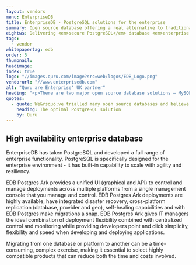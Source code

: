 ```yaml
---
layout: vendors
menu: EnterpriseDB
title: EnterpriseDB - PostgreSQL solutions for the enterprise
summary: Open source database offering a real alternative to traditional proprietary database systems - and at a fraction of the cost
eightws: Delivering <em>secure PostgreSQL</em> database <em>enterprise solutions</em> at scale
tags:
  - vendor
whitepapertag: edb
order: 5
thumbnail:
headimage:
index: true
logo: "//images.quru.com/image?src=web/logos/EDB_Logo.png"
vendorurl: "//www.enterprisedb.com"
alt: "Quru are Enterprise' UK partner"
heading: "<p>There are two major open source database solutions – MySQL and PostgreSQL. The choice depends on how an application has been designed alongside design preferences. Where the intelligence to manage data is built into the database rather than the application then PostgreSQL is the usual solution.</p><p>We recommend EnterpriseDB for PostgreSQL as the organisation that demonstrates the deepest PostgreSQL knowledge and who are responsible for over 50% of the posted code changes. We&rsquo;ve trialled many open source databases and believe that for PostgreSQL, EnterpriseDB is the best solution.  It enables organisations to migrate their data rapidly and cost-effectively and from a technical and business perspective, our organisations have a very close working relationship at all levels.</p><p>The benefits our clients achieve are significant - EnterpriseDB enables you to run PostgreSQL at scale. We are regularly asked by organisations to help them move away from Oracle, attracted by the opportunity to reduce database costs by 80% or more.</p>"
quotes:
  - quote: We&rsquo;ve trialled many open source databases and believe that for PostgreSQL, EnterpriseDB is the best solution.  It enables organisations to migrate their data rapidly and cost-effectively and from a technical and business perspective, our organisations have a very close working relationship at all levels.
    heading: The optimal PostgreSQL solution 
    by: Quru
---
```


## High availability enterprise database

EnterpriseDB has taken PostgreSQL and developed a full range of enterprise functionality. PostgreSQL is specifically designed for the enterprise environment - it has built-in capability to scale with agility and resiliency. 

EDB Postgres Ark provides a unified UI (graphical and API) to control and manage deployments across multiple platforms from a single management console that you manage and control. EDB Postgres Ark deployments are highly available, have integrated disaster recovery, cross-platform replication (database, provider and geo), self-healing capabilities and with EDB Postgres make migrations a snap. EDB Postgres Ark gives IT managers the ideal combination of deployment flexibility combined with centralized control and monitoring while providing developers point and click simplicity, flexibility and speed when developing and deploying applications.

Migrating from one database or platform to another can be a time-consuming, complex exercise, making it essential to select highly compatible products that can reduce both the time and costs involved. 
